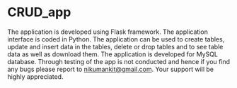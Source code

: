 # CRUD_app
The application is developed using Flask framework. The application interface is coded in Python.
The application can be used to create tables, update and insert data in the tables, delete or drop tables and to see table data as well as download them.
The application is developed for MySQL database. Through testing of the app is not conducted and hence if you find any bugs please report to nikumankit@gmail.com. Your support will be highly appreciated.
